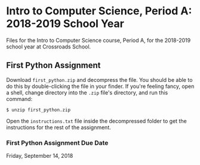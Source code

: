 # Intro to Computer Science, Period A: 2018-2019 School Year

Files for the Intro to Computer Science course, Period A, for the 2018-2019 school year at Crossroads School.

## First Python Assignment

Download `first_python.zip` and decompress the file. You should be able to do this by double-clicking the file in your finder. If you're feeling fancy, open a shell, change directory into the `.zip` file's directory, and run this command:

```
$ unzip first_python.zip
```

Open the `instructions.txt` file inside the decompressed folder to get the instructions for the rest of the assignment.

### First Python Assignment Due Date

Friday, September 14, 2018
